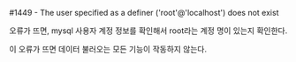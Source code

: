 #1449 - The user specified as a definer ('root'@'localhost') does not exist

오류가 뜨면, mysql 사용자 계정 정보를 확인해서 root라는 계정 명이 있는지 확인한다.

이 오류가 뜨면 데이터 불러오는 모든 기능이 작동하지 않는다.

